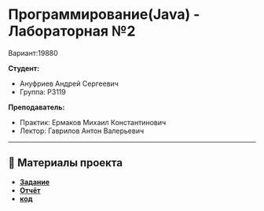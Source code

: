 # Программирование(Java) - Лабораторная №2
Вариант:19880

**Студент:** 
- Ануфриев Андрей Сергеевич
- Группа: P3119

  
**Преподаватель:**
- Практик: Ермаков Михаил Константинович
- Лектор: Гаврилов Антон Валерьевич
---
## 📁 Материалы проекта
- [**Задание**](https://se.ifmo.ru/courses/programming) 
- [**Отчёт**](./report.pdf) 
- [**код**](programm/src/) <!--или ссылка на main-->

